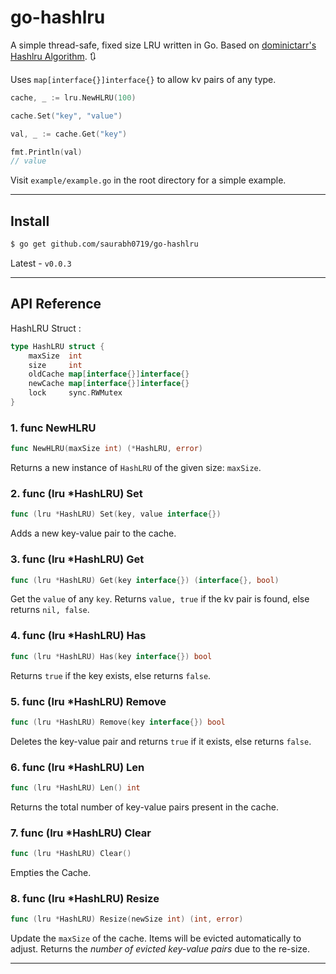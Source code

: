 # go-hashlru

A simple thread-safe, fixed size LRU written in Go. Based on [dominictarr's Hashlru Algorithm](https://github.com/dominictarr/hashlru). :arrows_clockwise:

Uses `map[interface{}]interface{}` to allow kv pairs of any type.

```go
cache, _ := lru.NewHLRU(100)

cache.Set("key", "value")

val, _ := cache.Get("key")

fmt.Println(val)
// value
```

Visit `example/example.go` in the root directory for a simple example.

<hr>

## Install

```sh
$ go get github.com/saurabh0719/go-hashlru
```

Latest - `v0.0.3`

<hr>

## API Reference 

HashLRU Struct : 

```go
type HashLRU struct {
	maxSize  int
	size     int
	oldCache map[interface{}]interface{}
	newCache map[interface{}]interface{}
	lock     sync.RWMutex
}
```

### 1. func NewHLRU
```go
func NewHLRU(maxSize int) (*HashLRU, error)
```

Returns a new instance of `HashLRU` of the given size: `maxSize`.

### 2. func (lru *HashLRU) Set
```go
func (lru *HashLRU) Set(key, value interface{})
```

Adds a new key-value pair to the cache.

### 3. func (lru *HashLRU) Get
```go
func (lru *HashLRU) Get(key interface{}) (interface{}, bool)
```

Get the `value` of any `key`. Returns `value, true` if the kv pair is found, else returns `nil, false`.

### 4. func (lru *HashLRU) Has
```go
func (lru *HashLRU) Has(key interface{}) bool
```
Returns `true` if the key exists, else returns `false`.

### 5. func (lru *HashLRU) Remove
```go
func (lru *HashLRU) Remove(key interface{}) bool
```

Deletes the key-value pair and returns `true` if it exists, else returns `false`.

### 6. func (lru *HashLRU) Len
```go
func (lru *HashLRU) Len() int
```

Returns the total number of key-value pairs present in the cache.

### 7. func (lru *HashLRU) Clear
```go
func (lru *HashLRU) Clear()
```

Empties the Cache.

### 8. func (lru *HashLRU) Resize
```go
func (lru *HashLRU) Resize(newSize int) (int, error)
```

Update the `maxSize` of the cache. Items will be evicted automatically to adjust. Returns the *number of evicted key-value pairs* due to the re-size. 

<hr>